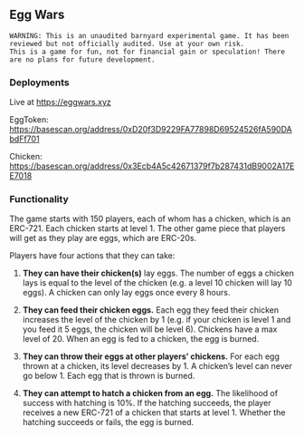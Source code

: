 ## Egg Wars

```
WARNING: This is an unaudited barnyard experimental game. It has been reviewed but not officially audited. Use at your own risk.
This is a game for fun, not for financial gain or speculation! There are no plans for future development.
```

### Deployments

Live at https://eggwars.xyz

EggToken: https://basescan.org/address/0xD20f3D9229FA77898D69524526fA590DAbdFf701

Chicken: https://basescan.org/address/0x3Ecb4A5c42671379f7b287431dB9002A17EE7018

### Functionality

The game starts with 150 players, each of whom has a chicken, which is an ERC-721. Each chicken starts at level 1. The other game piece that players will get as they play are eggs, which are ERC-20s.

Players have four actions that they can take:

1. **They can have their chicken(s)** lay eggs. The number of eggs a chicken lays is equal to the level of the chicken (e.g. a level 10 chicken will lay 10 eggs). A chicken can only lay eggs once every 8 hours.

2. **They can feed their chicken eggs.** Each egg they feed their chicken increases the level of the chicken by 1 (e.g. if your chicken is level 1 and you feed it 5 eggs, the chicken will be level 6). Chickens have a max level of 20. When an egg is fed to a chicken, the egg is burned.

3. **They can throw their eggs at other players’ chickens.** For each egg thrown at a chicken, its level decreases by 1. A chicken’s level can never go below 1. Each egg that is thrown is burned.

4. **They can attempt to hatch a chicken from an egg.** The likelihood of success with hatching is 10%. If the hatching succeeds, the player receives a new ERC-721 of a chicken that starts at level 1. Whether the hatching succeeds or fails, the egg is burned.
